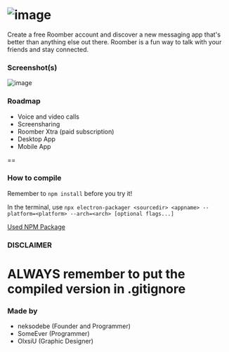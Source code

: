 ![image](https://media.discordapp.net/attachments/882659049399787591/910635241364947014/roomberfull2.png)
==
Create a free Roomber account and discover a new messaging app that's better than anything else out there. Roomber is a fun way to talk with your friends and stay connected.

### Screenshot(s)

![image](https://user-images.githubusercontent.com/89866735/145712496-0ae6d1f1-5e9b-4ad6-9c58-0260578f39ce.png)


### Roadmap

- Voice and video calls
- Screensharing
- Roomber Xtra (paid subscription)
- Desktop App
- Mobile App

==
### How to compile

Remember to `npm install` before you try it!


In the terminal, use
`npx electron-packager <sourcedir> <appname> --platform=<platform> --arch=<arch> [optional flags...]`

[Used NPM Package](https://www.npmjs.com/package/electron-packager)

### DISCLAIMER
ALWAYS remember to put the compiled version in .gitignore
==
### Made by

- neksodebe (Founder and Programmer)
- SomeEver (Programmer)
- OlxsiU (Graphic Designer)
